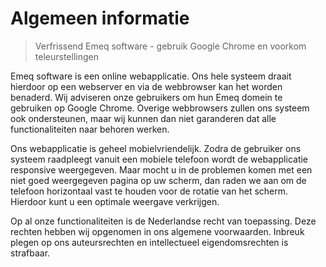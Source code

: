 # Algemeen informatie

> Verfrissend Emeq software - gebruik Google Chrome en voorkom teleurstellingen
> 
Emeq software is een online webapplicatie. Ons hele systeem draait hierdoor op een webserver en via de webbrowser kan het worden benaderd. Wij adviseren onze gebruikers om hun Emeq domein te gebruiken op Google Chrome. Overige webbrowsers zullen ons systeem ook ondersteunen, maar wij kunnen dan niet garanderen dat alle functionaliteiten naar behoren werken. 

Ons webapplicatie is geheel mobielvriendelijk. Zodra de gebruiker ons systeem raadpleegt vanuit een mobiele telefoon wordt de webapplicatie responsive weergegeven. Maar mocht u in de problemen komen met een niet goed weergegeven pagina op uw scherm, dan raden we aan om de telefoon horizontaal vast te houden voor de rotatie van het scherm. Hierdoor kunt u een optimale weergave verkrijgen.

Op al onze functionaliteiten is de Nederlandse recht van toepassing. Deze rechten hebben wij opgenomen in ons algemene voorwaarden. Inbreuk plegen op ons auteursrechten en intellectueel eigendomsrechten is strafbaar. 



